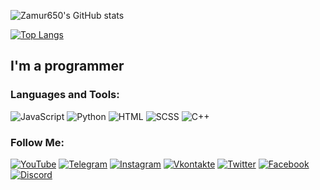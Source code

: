 ![Zamur650's GitHub stats](https://github-readme-stats.vercel.app/api?username=Zamur650&show_icons=true&theme=dark)

[![Top Langs](https://github-readme-stats.vercel.app/api/top-langs/?username=Zamur650&show_icons=true&theme=dark&layout=compact)](https://github.com/Zamur650/github-readme-stats)

## I'm a programmer

### Languages and Tools:
![JavaScript](https://img.shields.io/badge/-JavaScript-090909?style=for-the-badge&logo=JavaScript&logoColor=E9D54D)
![Python](https://img.shields.io/badge/-Python-090909?style=for-the-badge&logo=Python&logoColor=E9D54D)
![HTML](https://img.shields.io/badge/-HTML-090909?style=for-the-badge&logo=html&logoColor=ff0000)
![SCSS](https://img.shields.io/badge/-SCSS-090909?style=for-the-badge&logo=sass&logoColor=ff0000)
![C++](https://img.shields.io/badge/-C++-090909?style=for-the-badge&logo=C%2b%2b&logoColor=6296CC)

### Follow Me:
[![YouTube](https://img.shields.io/badge/-YouTube-090909?style=for-the-badge&logo=YouTube&logoColor=FF0000)](https://www.youtube.com/channel/UCkr6i6Gnv5ESl8532iLLwDw)
[![Telegram](https://img.shields.io/badge/-Telegram-090909?style=for-the-badge&logo=telegram&logoColor=27A0D9)](https://t.me/AlexR650)
[![Instagram](https://img.shields.io/badge/-Instagram-090909?style=for-the-badge&logo=instagram&logoColor=B4068E)](https://www.instagram.com/zamur_mur)
[![Vkontakte](https://img.shields.io/badge/-Vkontakte-090909?style=for-the-badge&logo=Vk&logoColor=4F7DB3)](https://vk.com/rubin_alexey)
[![Twitter](https://img.shields.io/badge/-Twitter-090909?style=for-the-badge&logo=Twitter&logoColor=1C9DEB)](https://twitter.com/zamur650)
[![Facebook](https://img.shields.io/badge/-Facebook-090909?style=for-the-badge&logo=Facebook&logoColor=1195F5)](https://www.facebook.com/Zamur650)
[![Discord](https://img.shields.io/badge/-Discord-090909?style=for-the-badge&logo=Discord&logoColor=1195F5)](https://discord.gg/YnzhpvFDm9)
